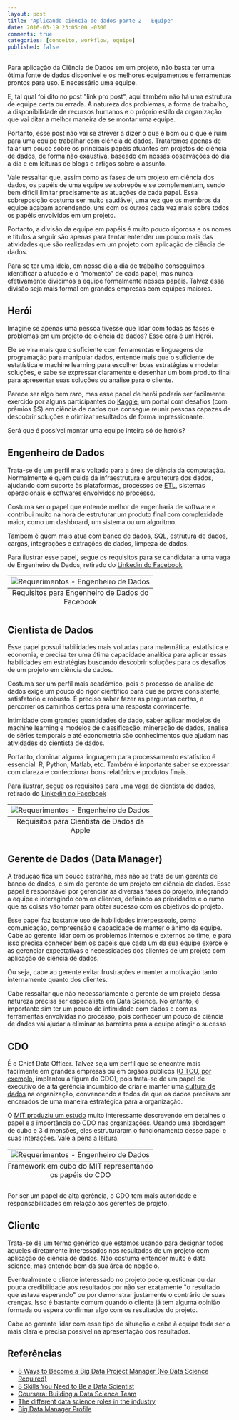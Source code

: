 ```yaml
---
layout: post
title: "Aplicando ciência de dados parte 2 - Equipe"
date: 2016-03-19 23:05:00 -0300
comments: true
categories: [conceito, workflow, equipe]
published: false
---
```



Para aplicação da Ciência de Dados em um projeto, não basta ter uma ótima fonte de dados disponível e os melhores equipamentos e ferramentas prontos para uso. É necessário uma equipe.

<!-- More -->


E, tal qual foi dito no post "link pro post", aqui também não há uma estrutura de equipe certa ou errada. A natureza dos problemas, a forma de trabalho, a disponibilidade de recursos humanos e o próprio estilo da organização que vai ditar a melhor maneira de se montar uma equipe.


Portanto, esse post não vai se atrever a dizer o que é bom ou o que é ruim para uma equipe trabalhar com ciência de dados. Trataremos apenas de falar um pouco sobre os principais papéis atuantes em projetos de ciência de dados, de forma não exaustiva, baseado em nossas observações do dia a dia e em leituras de blogs e artigos sobre o assunto. 


Vale ressaltar que, assim como as fases de um projeto em ciência dos dados, os papéis de uma equipe se sobrepõe e se complementam, sendo bem difícil limitar precisamente as atuações de cada papel. Essa sobreposição costuma ser muito saudável, uma vez que os membros da equipe acabam aprendendo, uns com os outros cada vez mais sobre todos os papéis envolvidos em um projeto.


Portanto, a divisão da equipe em papéis é muito pouco rigorosa e os nomes e títulos a seguir são apenas para tentar entender um pouco mais das atividades que são realizadas em um projeto com aplicação de ciência de dados.


Para se ter uma ideia, em nosso dia a dia de trabalho conseguimos identificar a atuação e o “momento” de cada papel, mas nunca efetivamente dividimos a equipe formalmente nesses papéis. Talvez essa divisão seja mais formal em grandes empresas com equipes maiores.


## Herói 


Imagine se apenas uma pessoa tivesse que lidar com todas as fases e problemas em um projeto de ciência de dados? Esse cara é um Herói.


Ele se vira mais que o suficiente com ferramentas e linguagens de programação para manipular dados, entende mais que o suficiente de estatística e machine learning para escolher boas estratégias e modelar soluções, e sabe se expressar claramente e desenhar um bom produto final para apresentar suas soluções ou análise para o cliente.


Parece ser algo bem raro, mas esse papel de herói poderia ser facilmente exercido por alguns participantes do [Kaggle](https://www.kaggle.com/), um portal com desafios (com prêmios $$) em ciência de dados que consegue reunir pessoas capazes de descobrir soluções e otimizar resultados de forma impressionante.


Será que é possível montar uma equipe inteira só de heróis?


## Engenheiro de Dados


Trata-se de um perfil mais voltado para a área de ciência da computação. Normalmente é quem cuida da infraestrutura e arquitetura dos dados, ajudando com suporte às plataformas, processos de [ETL](https://pt.wikipedia.org/wiki/Extract,_transform,_load), sistemas operacionais e softwares envolvidos no processo. 


Costuma ser o papel que entende melhor de engenharia de software e contribui muito na hora de estruturar um produto final com complexidade maior, como um dashboard, um sistema ou um algoritmo.


Também é quem mais atua com banco de dados, SQL, estrutura de dados, cargas, integrações e extrações de dados, limpeza de dados.


Para ilustrar esse papel, segue os requisitos para se candidatar a uma vaga de Engenheiro de Dados, retirado do [Linkedin do Facebook](https://www.linkedin.com/jobs2/view/108924276?trk=job_view_browse_map)

<table class="image">
<caption align="bottom">Requisitos para Engenheiro de Dados do Facebook</caption>
<tr><td><img src="/images/img_data_engineer_facebook.png" alt="Requerimentos - Engenheiro de Dados"/></td></tr>
</table>

## Cientista de Dados


Esse papel possui habilidades mais voltadas para matemática, estatística e economia, e precisa ter uma ótima capacidade analítica para aplicar essas habilidades em estratégias buscando descobrir soluções para os desafios de um projeto em ciência de dados.


Costuma ser um perfil mais acadêmico, pois o processo de análise de dados exige um pouco do rigor científico para que se prove consistente, satisfatório e robusto. É preciso saber fazer as perguntas certas, e percorrer os caminhos certos para uma resposta convincente.


Intimidade com grandes quantidades de dado, saber aplicar modelos de machine learning e modelos de classificação, mineração de dados, analise de séries temporais e até econometria são conhecimentos que ajudam nas atividades do cientista de dados.


Portanto, dominar alguma linguagem para processamento estatístico é essencial: R, Python, Matlab, etc. Também é importante saber se expressar com clareza e confeccionar bons relatórios e produtos finais.


Para ilustrar, segue os requisitos para uma vaga de cientista de dados, retirado do [Linkedin do Facebook](https://www.linkedin.com/jobs2/view/104818439)
<table class="image">
<caption align="bottom">Requisitos para Cientista de Dados da Apple</caption>
<tr><td><img src="/images/img_data_scientist_apple.png" alt="Requerimentos - Engenheiro de Dados"/></td></tr>
</table>


## Gerente de Dados (Data Manager)


A tradução fica um pouco estranha, mas não se trata de um gerente de banco de dados, e sim do gerente de um projeto em ciência de dados. Esse papel é responsável por gerenciar as diversas fases do projeto, integrando a equipe e interagindo com os clientes, definindo as prioridades e o rumo que as coisas vão tomar para obter sucesso com os objetivos do projeto. 


Esse papel faz bastante uso de habilidades interpessoais, como comunicação, compreensão e capacidade de manter o ânimo da equipe. Cabe ao gerente lidar com os problemas internos e externos ao time, e para isso precisa conhecer bem os papéis que cada um da sua equipe exerce e as gerenciar expectativas e necessidades dos clientes de um projeto com aplicação de ciência de dados.


Ou seja, cabe ao gerente evitar frustrações e manter a motivação tanto internamente quanto dos clientes.


Cabe ressaltar que não necessariamente o gerente de um projeto dessa natureza precisa ser especialista em Data Science. No entanto, é importante sim ter um pouco de intimidade com dados e com as ferramentas envolvidas no processo, pois conhecer um pouco de ciência de dados vai ajudar a eliminar as barreiras para a equipe atingir o sucesso


## CDO


É o Chief Data Officer. Talvez seja um perfil que se encontre mais facilmente em grandes empresas ou em órgãos públicos ([O TCU, por exemplo](http://pt.slideshare.net/tcuoficial/painel-00-01-wesley-apresentao-br100), implantou a figura do CDO), pois trata-se de um papel de executivo de alta gerência incumbido de criar e manter uma [cultura de dados](http://www.cognizant.com/InsightsWhitepapers/how-to-create-a-data-culture-codex1408.pdf) na organização, convencendo a todos de que os dados precisam ser encarados de uma maneira estratégica para a organização.


O [MIT produziu um estudo](http://www.mitcdoiq.org/wp-content/uploads/2014/01/Lee-et-al.-A-Cubic-Framework-for-the-CDO-MISQE-Forthcoming-2014-copy.pdf) muito interessante descrevendo em detalhes o papel e a importância do CDO nas organizações. Usando uma abordagem de cubo e 3 dimensões, eles estruturaram o funcionamento desse papel e suas interações. Vale a pena a leitura.


<table class="image">
<caption align="bottom">Framework em cubo do MIT representando os papéis do CDO</caption>
<tr><td><img src="/images/img_cdo_mit.png" alt="Requerimentos - Engenheiro de Dados"/></td></tr>
</table>


Por ser um papel de alta gerência, o CDO tem mais autoridade e responsabilidades em relação aos gerentes de projeto. 



## Cliente


Trata-se de um termo genérico que estamos usando para designar todos àqueles diretamente interessados nos resultados de um projeto com aplicação de ciência de dados. Não costuma entender muito e data science, mas entende bem da sua área de negócio.


Eventualmente o cliente interessado no projeto pode questionar ou dar pouca credibilidade aos resultados por não ser exatamente "o resultado que estava esperando" ou por demonstrar justamente o contrário de suas crenças. Isso é bastante comum quando o cliente já tem alguma opinião formada ou espera confirmar algo com os resultados do projeto.


Cabe ao gerente lidar com esse tipo de situação e cabe à equipe toda ser o mais clara e precisa possível na apresentação dos resultados. 


## Referências


- [8 Ways to Become a Big Data Project Manager (No Data Science Required)](https://www.liquidplanner.com/blog/8-ways-to-become-a-big-data-project-manager-no-data-science-required/)
- [8 Skills You Need to Be a Data Scientist](http://blog.udacity.com/2014/11/data-science-job-skills.html)
- [Coursera: Building a Data Science Team](https://www.coursera.org/learn/build-data-science-team)
- [The different data science roles in the industry](http://www.kdnuggets.com/2015/11/different-data-science-roles-industry.html)
- [Big Data Manager Profile](https://datafloq.com/read/job-description-big-data-manager/200)
